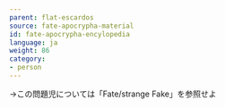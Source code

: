 ```yaml
---
parent: flat-escardos
source: fate-apocrypha-material
id: fate-apocrypha-encylopedia
language: ja
weight: 86
category:
- person
---
```


→この問題児については「Fate/strange Fake」を参照せよ
